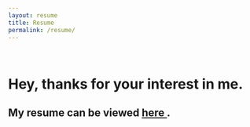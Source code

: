 ```yaml
---
layout: resume
title: Resume
permalink: /resume/
---
```

<br>

# Hey, thanks for your interest in me.

## My resume can be viewed <a id="resumelink" href="http://registry.jsonresume.org/jamesconroy" target="_blank">here <i class="fa fa-paperclip fa-2x"></i></a>.
